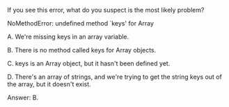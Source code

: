 If you see this error, what do you suspect is the most likely problem?

NoMethodError: undefined method `keys' for Array

A. We're missing keys in an array variable.

B. There is no method called keys for Array objects.

C. keys is an Array object, but it hasn't been defined yet.

D. There's an array of strings, and we're trying to get the string keys out of the array, but it doesn't exist.

Answer: B.
